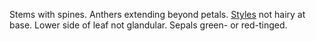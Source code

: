 Stems with spines. Anthers extending beyond petals. [Styles](./g/style.html) not hairy at base. Lower side of leaf not glandular. Sepals green- or red-tinged.
